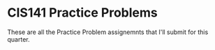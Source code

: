 # CIS141 Practice Problems
These are all the Practice Problem assignemnts that I'll submit for this quarter. 
